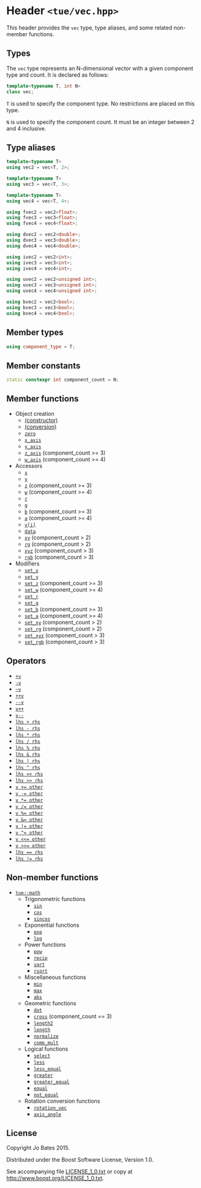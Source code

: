 Header `<tue/vec.hpp>`
======================
This header provides the `vec` type, type aliases, and some related non-member
functions.

Types
-----
The `vec` type represents an N-dimensional vector with a given component type
and count. It is declared as follows:

```c++
template<typename T, int N>
class vec;
```

`T` is used to specify the component type. No restrictions are placed on this
type.

`N` is used to specify the component count. It must be an integer between 2 and
4 inclusive.

Type aliases
------------
```c++
template<typename T>
using vec2 = vec<T, 2>;

template<typename T>
using vec3 = vec<T, 3>;

template<typename T>
using vec4 = vec<T, 4>;

using fvec2 = vec2<float>;
using fvec3 = vec3<float>;
using fvec4 = vec4<float>;

using dvec2 = vec2<double>;
using dvec3 = vec3<double>;
using dvec4 = vec4<double>;

using ivec2 = vec2<int>;
using ivec3 = vec3<int>;
using ivec4 = vec4<int>;

using uvec2 = vec2<unsigned int>;
using uvec3 = vec3<unsigned int>;
using uvec4 = vec4<unsigned int>;

using bvec2 = vec2<bool>;
using bvec3 = vec3<bool>;
using bvec4 = vec4<bool>;
```

Member types
------------
```c++
using component_type = T;
```

Member constants
----------------
```c++
static constexpr int component_count = N;
```

Member functions
----------------
- Object creation
    - [(constructor)](../functions/vec/constructor.md)
    - [(conversion)](../functions/vec/conversion.md)
    - [`zero`](../functions/vec/zero.md)
    - [`x_axis`](../functions/vec/x_axis.md)
    - [`y_axis`](../functions/vec/y_axis.md)
    - [`z_axis`](../functions/vec/z_axis.md) (component_count >= 3)
    - [`w_axis`](../functions/vec/w_axis.md) (component_count >= 4)
- Accessors
    - [`x`](../functions/vec/x.md)
    - [`y`](../functions/vec/y.md)
    - [`z`](../functions/vec/z.md) (component_count >= 3)
    - [`w`](../functions/vec/w.md) (component_count >= 4)
    - [`r`](../functions/vec/r.md)
    - [`g`](../functions/vec/g.md)
    - [`b`](../functions/vec/b.md) (component_count >= 3)
    - [`a`](../functions/vec/a.md) (component_count >= 4)
    - [`v[i]`](../operators/vec/subscript.md)
    - [`data`](../functions/vec/data.md)
    - [`xy`](../functions/vec/xy.md) (component_count > 2)
    - [`rg`](../functions/vec/rg.md) (component_count > 2)
    - [`xyz`](../functions/vec/xyz.md) (component_count > 3)
    - [`rgb`](../functions/vec/rgb.md) (component_count > 3)
- Modifiers
    - [`set_x`](../functions/vec/set_x.md)
    - [`set_y`](../functions/vec/set_y.md)
    - [`set_z`](../functions/vec/set_z.md) (component_count >= 3)
    - [`set_w`](../functions/vec/set_w.md) (component_count >= 4)
    - [`set_r`](../functions/vec/set_r.md)
    - [`set_g`](../functions/vec/set_g.md)
    - [`set_b`](../functions/vec/set_b.md) (component_count >= 3)
    - [`set_a`](../functions/vec/set_a.md) (component_count >= 4)
    - [`set_xy`](../functions/vec/set_xy.md) (component_count > 2)
    - [`set_rg`](../functions/vec/set_rg.md) (component_count > 2)
    - [`set_xyz`](../functions/vec/set_xyz.md) (component_count > 3)
    - [`set_rgb`](../functions/vec/set_rgb.md) (component_count > 3)

Operators
---------
- [`+v`](../operators/vec/unary_plus.md)
- [`-v`](../operators/vec/unary_minus.md)
- [`~v`](../operators/vec/bitwise_not.md)
- [`++v`](../operators/vec/pre_increment.md)
- [`--v`](../operators/vec/pre_decrement.md)
- [`v++`](../operators/vec/post_increment.md)
- [`v--`](../operators/vec/post_decrement.md)
- [`lhs + rhs`](../operators/vec/addition.md)
- [`lhs - rhs`](../operators/vec/subtraction.md)
- [`lhs * rhs`](../operators/vec/multiplication.md)
- [`lhs / rhs`](../operators/vec/division.md)
- [`lhs % rhs`](../operators/vec/modulo.md)
- [`lhs & rhs`](../operators/vec/bitwise_and.md)
- [`lhs | rhs`](../operators/vec/bitwise_or.md)
- [`lhs ^ rhs`](../operators/vec/bitwise_xor.md)
- [`lhs << rhs`](../operators/vec/shift_left.md)
- [`lhs >> rhs`](../operators/vec/shift_right.md)
- [`v += other`](../operators/vec/addition_assignment.md)
- [`v -= other`](../operators/vec/subtraction_assignment.md)
- [`v *= other`](../operators/vec/multiplication_assignment.md)
- [`v /= other`](../operators/vec/division_assignment.md)
- [`v %= other`](../operators/vec/modulo_assignment.md)
- [`v &= other`](../operators/vec/bitwise_and_assignment.md)
- [`v |= other`](../operators/vec/bitwise_or_assignment.md)
- [`v ^= other`](../operators/vec/bitwise_xor_assignment.md)
- [`v <<= other`](../operators/vec/shift_left_assignment.md)
- [`v >>= other`](../operators/vec/shift_right_assignment.md)
- [`lhs == rhs`](../operators/vec/equality.md)
- [`lhs != rhs`](../operators/vec/inequality.md)

Non-member functions
--------------------
- [`tue::math`](../namespaces/tue/math.md)
    - Trigonometric functions
        - [`sin`](../functions/math/sin.md)
        - [`cos`](../functions/math/cos.md)
        - [`sincos`](../functions/math/sincos.md)
    - Exponential functions
        - [`exp`](../functions/math/exp.md)
        - [`log`](../functions/math/log.md)
    - Power functions
        - [`pow`](../functions/math/pow.md)
        - [`recip`](../functions/math/recip.md)
        - [`sqrt`](../functions/math/sqrt.md)
        - [`rsqrt`](../functions/math/rsqrt.md)
    - Miscellaneous functions
        - [`min`](../functions/math/min.md)
        - [`max`](../functions/math/max.md)
        - [`abs`](../functions/math/abs.md)
    - Geometric functions
        - [`dot`](../functions/math/dot.md)
        - [`cross`](../functions/math/cross.md) (component_count == 3)
        - [`length2`](../functions/math/length2.md)
        - [`length`](../functions/math/length.md)
        - [`normalize`](../functions/math/normalize.md)
        - [`comp_mult`](../functions/math/comp_mult.md)
    - Logical functions
        - [`select`](../functions/math/select.md)
        - [`less`](../functions/math/less.md)
        - [`less_equal`](../functions/math/less_equal.md)
        - [`greater`](../functions/math/greater.md)
        - [`greater_equal`](../functions/math/greater_equal.md)
        - [`equal`](../functions/math/equal.md)
        - [`not_equal`](../functions/math/not_equal.md)
    - Rotation conversion functions
        - [`rotation_vec`](../functions/math/rotation_vec.md)
        - [`axis_angle`](../functions/math/axis_angle.md)

License
-------
Copyright Jo Bates 2015.

Distributed under the Boost Software License, Version 1.0.

See accompanying file [LICENSE_1_0.txt](../../LICENSE_1_0.txt) or copy at
http://www.boost.org/LICENSE_1_0.txt.

